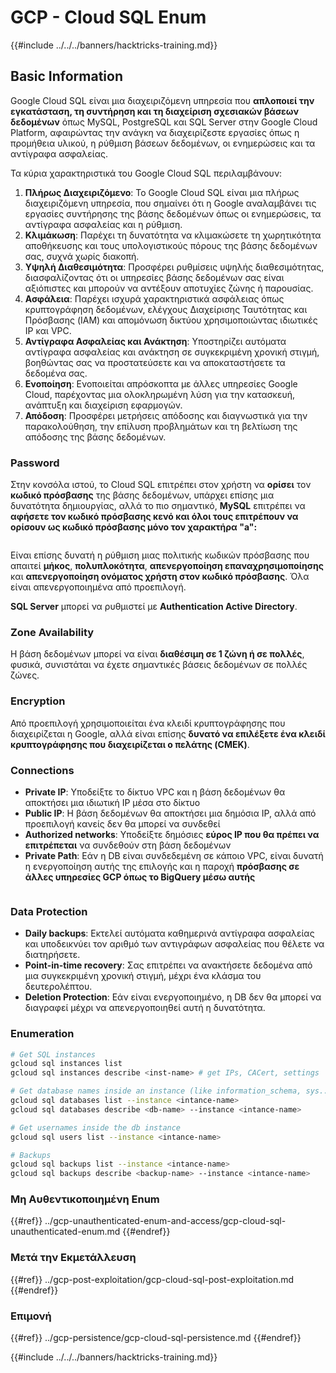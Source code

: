 # GCP - Cloud SQL Enum

{{#include ../../../banners/hacktricks-training.md}}

## Basic Information

Google Cloud SQL είναι μια διαχειριζόμενη υπηρεσία που **απλοποιεί την εγκατάσταση, τη συντήρηση και τη διαχείριση σχεσιακών βάσεων δεδομένων** όπως MySQL, PostgreSQL και SQL Server στην Google Cloud Platform, αφαιρώντας την ανάγκη να διαχειρίζεστε εργασίες όπως η προμήθεια υλικού, η ρύθμιση βάσεων δεδομένων, οι ενημερώσεις και τα αντίγραφα ασφαλείας.

Τα κύρια χαρακτηριστικά του Google Cloud SQL περιλαμβάνουν:

1. **Πλήρως Διαχειριζόμενο**: Το Google Cloud SQL είναι μια πλήρως διαχειριζόμενη υπηρεσία, που σημαίνει ότι η Google αναλαμβάνει τις εργασίες συντήρησης της βάσης δεδομένων όπως οι ενημερώσεις, τα αντίγραφα ασφαλείας και η ρύθμιση.
2. **Κλιμάκωση**: Παρέχει τη δυνατότητα να κλιμακώσετε τη χωρητικότητα αποθήκευσης και τους υπολογιστικούς πόρους της βάσης δεδομένων σας, συχνά χωρίς διακοπή.
3. **Υψηλή Διαθεσιμότητα**: Προσφέρει ρυθμίσεις υψηλής διαθεσιμότητας, διασφαλίζοντας ότι οι υπηρεσίες βάσης δεδομένων σας είναι αξιόπιστες και μπορούν να αντέξουν αποτυχίες ζώνης ή παρουσίας.
4. **Ασφάλεια**: Παρέχει ισχυρά χαρακτηριστικά ασφάλειας όπως κρυπτογράφηση δεδομένων, ελέγχους Διαχείρισης Ταυτότητας και Πρόσβασης (IAM) και απομόνωση δικτύου χρησιμοποιώντας ιδιωτικές IP και VPC.
5. **Αντίγραφα Ασφαλείας και Ανάκτηση**: Υποστηρίζει αυτόματα αντίγραφα ασφαλείας και ανάκτηση σε συγκεκριμένη χρονική στιγμή, βοηθώντας σας να προστατεύσετε και να αποκαταστήσετε τα δεδομένα σας.
6. **Ενοποίηση**: Ενοποιείται απρόσκοπτα με άλλες υπηρεσίες Google Cloud, παρέχοντας μια ολοκληρωμένη λύση για την κατασκευή, ανάπτυξη και διαχείριση εφαρμογών.
7. **Απόδοση**: Προσφέρει μετρήσεις απόδοσης και διαγνωστικά για την παρακολούθηση, την επίλυση προβλημάτων και τη βελτίωση της απόδοσης της βάσης δεδομένων.

### Password

Στην κονσόλα ιστού, το Cloud SQL επιτρέπει στον χρήστη να **ορίσει** τον **κωδικό πρόσβασης** της βάσης δεδομένων, υπάρχει επίσης μια δυνατότητα δημιουργίας, αλλά το πιο σημαντικό, **MySQL** επιτρέπει να **αφήσετε τον κωδικό πρόσβασης κενό και όλοι τους επιτρέπουν να ορίσουν ως κωδικό πρόσβασης μόνο τον χαρακτήρα "a":**

<figure><img src="../../../images/image (14).png" alt=""><figcaption></figcaption></figure>

Είναι επίσης δυνατή η ρύθμιση μιας πολιτικής κωδικών πρόσβασης που απαιτεί **μήκος**, **πολυπλοκότητα**, **απενεργοποίηση επαναχρησιμοποίησης** και **απενεργοποίηση ονόματος χρήστη στον κωδικό πρόσβασης**. Όλα είναι απενεργοποιημένα από προεπιλογή.

**SQL Server** μπορεί να ρυθμιστεί με **Authentication Active Directory**.

### Zone Availability

Η βάση δεδομένων μπορεί να είναι **διαθέσιμη σε 1 ζώνη ή σε πολλές**, φυσικά, συνιστάται να έχετε σημαντικές βάσεις δεδομένων σε πολλές ζώνες.

### Encryption

Από προεπιλογή χρησιμοποιείται ένα κλειδί κρυπτογράφησης που διαχειρίζεται η Google, αλλά είναι επίσης **δυνατό να επιλέξετε ένα κλειδί κρυπτογράφησης που διαχειρίζεται ο πελάτης (CMEK)**.

### Connections

- **Private IP**: Υποδείξτε το δίκτυο VPC και η βάση δεδομένων θα αποκτήσει μια ιδιωτική IP μέσα στο δίκτυο
- **Public IP**: Η βάση δεδομένων θα αποκτήσει μια δημόσια IP, αλλά από προεπιλογή κανείς δεν θα μπορεί να συνδεθεί
- **Authorized networks**: Υποδείξτε δημόσιες **εύρος IP που θα πρέπει να επιτρέπεται** να συνδεθούν στη βάση δεδομένων
- **Private Path**: Εάν η DB είναι συνδεδεμένη σε κάποιο VPC, είναι δυνατή η ενεργοποίηση αυτής της επιλογής και η παροχή **πρόσβασης σε άλλες υπηρεσίες GCP όπως το BigQuery μέσω αυτής**

<figure><img src="../../../images/image (15).png" alt=""><figcaption></figcaption></figure>

### Data Protection

- **Daily backups**: Εκτελεί αυτόματα καθημερινά αντίγραφα ασφαλείας και υποδεικνύει τον αριθμό των αντιγράφων ασφαλείας που θέλετε να διατηρήσετε.
- **Point-in-time recovery**: Σας επιτρέπει να ανακτήσετε δεδομένα από μια συγκεκριμένη χρονική στιγμή, μέχρι ένα κλάσμα του δευτερολέπτου.
- **Deletion Protection**: Εάν είναι ενεργοποιημένο, η DB δεν θα μπορεί να διαγραφεί μέχρι να απενεργοποιηθεί αυτή η δυνατότητα.

### Enumeration
```bash
# Get SQL instances
gcloud sql instances list
gcloud sql instances describe <inst-name> # get IPs, CACert, settings

# Get database names inside an instance (like information_schema, sys...)
gcloud sql databases list --instance <intance-name>
gcloud sql databases describe <db-name> --instance <intance-name>

# Get usernames inside the db instance
gcloud sql users list --instance <intance-name>

# Backups
gcloud sql backups list --instance <intance-name>
gcloud sql backups describe <backup-name> --instance <intance-name>
```
### Μη Αυθεντικοποιημένη Enum

{{#ref}}
../gcp-unauthenticated-enum-and-access/gcp-cloud-sql-unauthenticated-enum.md
{{#endref}}

### Μετά την Εκμετάλλευση

{{#ref}}
../gcp-post-exploitation/gcp-cloud-sql-post-exploitation.md
{{#endref}}

### Επιμονή

{{#ref}}
../gcp-persistence/gcp-cloud-sql-persistence.md
{{#endref}}

{{#include ../../../banners/hacktricks-training.md}}
